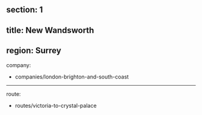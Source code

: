 section: 1
----
title: New Wandsworth
----
region: Surrey
----
company:
- companies/london-brighton-and-south-coast
----
route:
- routes/victoria-to-crystal-palace
